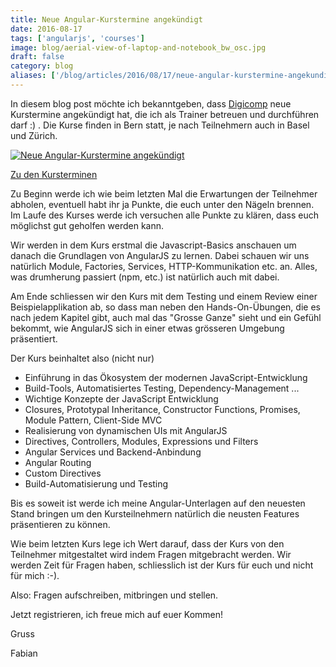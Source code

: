 ```yaml
---
title: Neue Angular-Kurstermine angekündigt
date: 2016-08-17
tags: ['angularjs', 'courses']
image: blog/aerial-view-of-laptop-and-notebook_bw_osc.jpg
draft: false
category: blog
aliases: ['/blog/articles/2016/08/17/neue-angular-kurstermine-angekundigt/']
---
```


In diesem blog post möchte ich bekanntgeben, dass [Digicomp](https://www.digicomp.ch/) neue Kurstermine angekündigt hat, die ich als Trainer betreuen und durchführen darf :) . Die Kurse finden in Bern statt, je nach Teilnehmern auch in Basel und Zürich.

<a target="_blank" href="https://www.digicomp.ch/weiterbildung/softwareentwicklungs-trainings/webentwicklung/javascript-kurse-und-workshops/frontend-entwicklung-mit-angularjs">![Neue Angular-Kurstermine angekündigt](https://offeringsolutionscdn.blob.core.windows.net/$web/img/articles/2016-08-17/Angular_With_Digicomp.png)</a>

[Zu den Kursterminen](https://www.digicomp.ch/weiterbildung/softwareentwicklungs-trainings/webentwicklung/javascript-kurse-und-workshops/frontend-entwicklung-mit-angularjs)

Zu Beginn werde ich wie beim letzten Mal die Erwartungen der Teilnehmer abholen, eventuell habt ihr ja Punkte, die euch unter den Nägeln brennen. Im Laufe des Kurses werde ich versuchen alle Punkte zu klären, dass euch möglichst gut geholfen werden kann.

Wir werden in dem Kurs erstmal die Javascript-Basics anschauen um danach die Grundlagen von AngularJS zu lernen. Dabei schauen wir uns natürlich Module, Factories, Services, HTTP-Kommunikation etc. an. Alles, was drumherung passiert (npm, etc.) ist natürlich auch mit dabei.

Am Ende schliessen wir den Kurs mit dem Testing und einem Review einer Beispielapplikation ab, so dass man neben den Hands-On-Übungen, die es nach jedem Kapitel gibt, auch mal das "Grosse Ganze" sieht und ein Gefühl bekommt, wie AngularJS sich in einer etwas grösseren Umgebung präsentiert.

Der Kurs beinhaltet also (nicht nur)

- Einführung in das Ökosystem der modernen JavaScript-Entwicklung
- Build-Tools, Automatisiertes Testing, Dependency-Management ...
- Wichtige Konzepte der JavaScript Entwicklung
- Closures, Prototypal Inheritance, Constructor Functions, Promises, Module Pattern, Client-Side MVC
- Realisierung von dynamischen UIs mit AngularJS
- Directives, Controllers, Modules, Expressions und Filters
- Angular Services und Backend-Anbindung
- Angular Routing
- Custom Directives
- Build-Automatisierung und Testing

Bis es soweit ist werde ich meine Angular-Unterlagen auf den neuesten Stand bringen um den Kursteilnehmern natürlich die neusten Features präsentieren zu können.

Wie beim letzten Kurs lege ich Wert darauf, dass der Kurs von den Teilnehmer mitgestaltet wird indem Fragen mitgebracht werden. Wir werden Zeit für Fragen haben, schliesslich ist der Kurs für euch und nicht für mich :-).

Also: Fragen aufschreiben, mitbringen und stellen.

Jetzt registrieren, ich freue mich auf euer Kommen!

Gruss

Fabian
